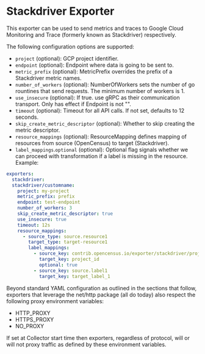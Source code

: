 # Stackdriver Exporter

This exporter can be used to send metrics and traces to Google Cloud Monitoring and Trace (formerly known as Stackdriver) respectively.

The following configuration options are supported:

- `project` (optional): GCP project identifier.
- `endpoint` (optional): Endpoint where data is going to be sent to.
- `metric_prefix` (optional): MetricPrefix overrides the prefix of a Stackdriver metric names.
- `number_of_workers` (optional): NumberOfWorkers sets the number of go rountines that send requests. The minimum number of workers is 1.
- `use_insecure` (optional): If true. use gRPC as their communication transport. Only has effect if Endpoint is not "".
- `timeout` (optional): Timeout for all API calls. If not set, defaults to 12 seconds.
- `skip_create_metric_descriptor` (optional): Whether to skip creating the metric descriptor.
- `resource_mappings` (optional): ResourceMapping defines mapping of resources from source (OpenCensus) to target (Stackdriver).
- `label_mappings`.`optional` (optional): Optional flag signals whether we can proceed with transformation if a label is missing in the resource.
Example:

```yaml
exporters:
  stackdriver:
  stackdriver/customname:
    project: my-project
    metric_prefix: prefix
    endpoint: test-endpoint
    number_of_workers: 3
    skip_create_metric_descriptor: true
    use_insecure: true
    timeout: 12s
    resource_mappings:
      - source_type: source.resource1
        target_type: target-resource1
        label_mappings:
          - source_key: contrib.opencensus.io/exporter/stackdriver/project_id
            target_key: project_id
            optional: true
          - source_key: source.label1
            target_key: target_label_1
```

Beyond standard YAML configuration as outlined in the sections that follow,
exporters that leverage the net/http package (all do today) also respect the
following proxy environment variables:

* HTTP_PROXY
* HTTPS_PROXY
* NO_PROXY

If set at Collector start time then exporters, regardless of protocol,
will or will not proxy traffic as defined by these environment variables.
